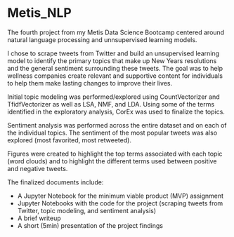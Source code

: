 # Metis_NLP

The fourth project from my Metis Data Science Bootcamp centered around natural language processing and unnsupervised learning models.

I chose to scrape tweets from Twitter and build an unsupervised learning model to identify the primary topics that make up New Years resolutions and the general sentiment surrounding these tweets. The goal was to help wellness companies create relevant and supportive content for individuals to help them make lasting changes to improve their lives.

Initial topic modeling was performed/explored using CountVectorizer and TfidfVectorizer as well as LSA, NMF, and LDA. Using some of the terms identified in the exploratory analysis, CorEx was used to finalize the topics. 

Sentiment analysis was performed across the entire dataset and on each of the individual topics. The sentiment of the most popular tweets was also explored (most favorited, most retweeted). 

Figures were created to highlight the top terms associated with each topic (word clouds) and to highlight the different terms used between positive and negative tweets.


The finalized documents include:
- A Jupyter Notebook for the minimum viable product (MVP) assignment
- Jupyter Notebooks with the code for the project (scraping tweets from Twitter, topic modeling, and sentiment analysis)
- A brief writeup
- A short (5min) presentation of the project findings
